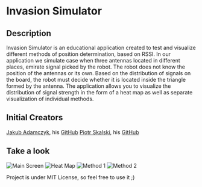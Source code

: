 # Invasion Simulator

## Description

Invasion Simulator is an educational application created to test and visualize different methods of position determination, based on RSSI. In our application we simulate case when three antennas located in different places, emirate signal picked by the robot. The robot does not know the position of the antennas or its own. Based on the distribution of signals on the board, the robot must decide whether it is located inside the triangle formed by the antenna. The application allows you to visualize the distribution of signal strength in the form of a heat map as well as separate visualization of individual methods.

## Initial Creators
 
[Jakub Adamczyk](https://www.linkedin.com/in/jakub-a-044a17a7/), his [GitHub](https://github.com/adamczyk777)
[Piotr Skalski](https://www.linkedin.com/in/piotr-skalski-36b5b4122/), his [GitHub](https://github.com/SkalskiP)  

## Take a look

<img src="https://github.com/adamczyk777/java-signal-strength-localization/blob/master/screenshots/1.PNG" alt="Main Screen">
<img src="https://github.com/adamczyk777/java-signal-strength-localization/blob/master/screenshots/2.PNG" alt="Heat Map">
<img src="https://github.com/adamczyk777/java-signal-strength-localization/blob/master/screenshots/3.PNG" alt="Method 1">
<img src="https://github.com/adamczyk777/java-signal-strength-localization/blob/master/screenshots/4.PNG" alt="Method 2">

Project is under MIT License, so feel free to use it ;)
